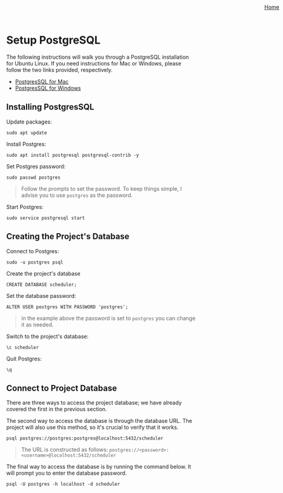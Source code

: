 <div style="position: fixed; top: 10px; right: 10px;">
  <a href="../README.md">Home</a>
</div>

# Setup PostgreSQL
The following instructions will walk you through a PostgreSQL installation for Ubuntu Linux. If you need instructions for Mac or Windows, please follow the two links provided, respectively.

- [PostgresSQL for Mac](https://www.postgresql.org/download/macosx/)
- [PostgresSQL for Windows](https://www.postgresql.org/download/windows/)

## Installing PostgresSQL

Update packages:
```
sudo apt update
```

Install Postgres:
```
sudo apt install postgresql postgresql-contrib -y
```

Set Postgres password:
```
sudo passwd postgres
```
> Follow the prompts to set the password. To keep things simple, I advise you to use `postgres` as the password.

Start Postgres:
```
sudo service postgresql start
```

## Creating the Project's Database

Connect to Postgres:
```
sudo -u postgres psql
```

Create the project's database
```
CREATE DATABASE scheduler;
```

Set the database password:
```
ALTER USER postgres WITH PASSWORD 'postgres';
```
> in the example above the password is set to `postgres` you can change it as needed.

Switch to the project's database:
```
\c scheduler
```

Quit Postgres:
```
\q
```

## Connect to Project Database
There are three ways to access the project database; we have already covered the first in the previous section.

The second way to access the database is through the database URL. The project will also use this method, so it's crucial to verify that it works.
```
psql postgres://postgres:postgres@localhost:5432/scheduler
```
> The URL is constructed as follows: `postgres://<password>:<username>@localhost:5432/scheduler`

The final way to access the database is by running the command below. It will prompt you to enter the database password.
```
psql -U postgres -h localhost -d scheduler
```
